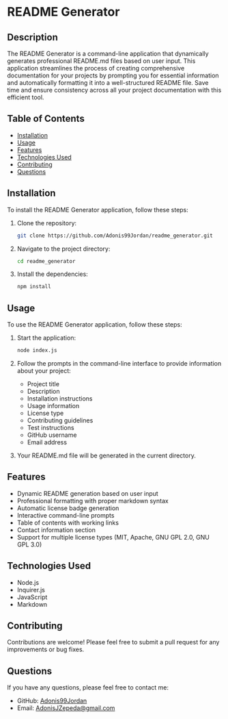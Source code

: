 # README Generator

## Description
The README Generator is a command-line application that dynamically generates professional README.md files based on user input. This application streamlines the process of creating comprehensive documentation for your projects by prompting you for essential information and automatically formatting it into a well-structured README file. Save time and ensure consistency across all your project documentation with this efficient tool.

## Table of Contents
- [Installation](#installation)
- [Usage](#usage)
- [Features](#features)
- [Technologies Used](#technologies-used)
- [Contributing](#contributing)
- [Questions](#questions)

## Installation
To install the README Generator application, follow these steps:

1. Clone the repository:
    ```sh
    git clone https://github.com/Adonis99Jordan/readme_generator.git
    ```

2. Navigate to the project directory:
    ```sh
    cd readme_generator
    ```

3. Install the dependencies:
    ```sh
    npm install
    ```

## Usage
To use the README Generator application, follow these steps:

1. Start the application:
    ```sh
    node index.js
    ```

2. Follow the prompts in the command-line interface to provide information about your project:
   - Project title
   - Description
   - Installation instructions
   - Usage information
   - License type
   - Contributing guidelines
   - Test instructions
   - GitHub username
   - Email address

3. Your README.md file will be generated in the current directory.

## Features
- Dynamic README generation based on user input
- Professional formatting with proper markdown syntax
- Automatic license badge generation
- Interactive command-line prompts
- Table of contents with working links
- Contact information section
- Support for multiple license types (MIT, Apache, GNU GPL 2.0, GNU GPL 3.0)

## Technologies Used
- Node.js
- Inquirer.js
- JavaScript
- Markdown

## Contributing
Contributions are welcome! Please feel free to submit a pull request for any improvements or bug fixes.

## Questions
If you have any questions, please feel free to contact me:

- GitHub: [Adonis99Jordan](https://github.com/Adonis99Jordan)
- Email: AdonisJZepeda@gmail.com